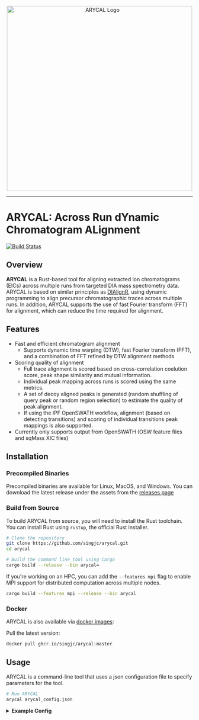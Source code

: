 <p align="center">
  <picture>
    <source media="(prefers-color-scheme: dark)" srcset="https://github.com/singjc/arycal/raw/master/assets/img/arycal_logo_400x419.png" alt="ARYCAL_Logo" width="500">
    <source media="(prefers-color-scheme: light)" srcset="https://github.com/singjc/arycal/raw/master/assets/img/arycal_logo_400x419.png" alt="ARYCAL_Logo" width="500">
    <img alt="ARYCAL Logo" comment="Placeholder to transition between light color mode and dark color mode - this image is not directly used." src="https://github.com/singjc/arycal/raw/master/assets/img/arycal_logo_400x419.pngarycal_logo_400x419.png">
  </picture>
</p>

---

# ARYCAL: Across Run dYnamic Chromatogram ALignment

[![Build Status](https://github.com/singjc/arycal/actions/workflows/rust.yml/badge.svg)](https://github.com/singjc/arycal/actions/workflows/rust.yml)


## Overview
**ARYCAL** is a Rust-based tool for aligning extracted ion chromatograms (EICs) across multiple runs from targeted DIA mass spectrometry data. ARYCAL is based on  similar principles as [DIAlignR](https://github.com/shubham1637/DIAlignR), using dynamic programming to align precursor chromatographic traces across multiple runs. In addition, ARYCAL supports the use of fast Fourier transform (FFT) for alignment, which can reduce the time required for alignment.

## Features
- Fast and efficient chromatogram alignment
  - Supports dynamic time warping (DTW), fast Fourier transform (FFT), and a combination of FFT refined by DTW alignment methods
- Scoring quality of alignment
  - Full trace alignment is scored based on cross-correlation coelution score, peak shape similarity and mutual information.
  - Individual peak mapping across runs is scored using the same metrics.
  - A set of decoy aligned peaks is generated (random shuffling of query peak or random region selection) to estimate the quality of peak alignment.
  - If using the IPF OpenSWATH workflow, alignment (based on detecting transitions) and scoring of individual transitions peak mappings is also supported.
- Currently only supports output from OpenSWATH (OSW feature files and sqMass XIC files)

## Installation

### Precompiled Binaries

Precompiled binaries are available for Linux, MacOS, and Windows. You can download the latest release under the assets from the [releases page](https://github.com/singjc/arycal/releases)

### Build from Source

To build ARYCAL from source, you will need to install the Rust toolchain. You can install Rust using `rustup`, the official Rust installer.

```bash
# Clone the repository
git clone https://github.com/singjc/arycal.git
cd arycal

# Build the command line tool using Cargo
cargo build --release --bin arycal=
```

If you're working on an HPC, you can add the `--features mpi` flag to enable MPI support for distributed computation across multiple nodes.

```bash
cargo build --features mpi --release --bin arycal
```

### Docker

ARYCAL is also available via [docker images](https://github.com/users/singjc/packages/container/package/arycal):

Pull the latest version:

```bash
docker pull ghcr.io/singjc/arycal:master
```

## Usage

ARYCAL is a command-line tool that uses a json configuration file to specify parameters for the tool. 

```bash
# Run ARYCAL 
arycal arycal_config.json
```

<details>
<summary> <b>Example Config</b> </summary>

Remove the comments before running the configuration file.

```json
{
  "xic": {
    # Use the precursor chromatogram in the alignment
    "include-precursor": true,
    # Number of precursor isotopes to use
    "num-isotopes": 3,
    # The extraction ion chroamtogram input file type (Currently only sqMass is supported)
    "file-type": "sqMass",
    # The file paths to the XIC files
    "file-paths": [
      "data/xics/hroest_K120808_Strep0%PlasmaBiolRepl1_R01_SW.sqMass",
      "data/xics/hroest_K120808_Strep0%PlasmaBiolRepl1_R02_SW.sqMass",
      "data/xics/hroest_K120808_Strep0%PlasmaBiolRepl1_R03_SW.sqMass"
    ]
  },
  "features": {
    # The feature file type (Currently only OSW is supported)
    "file-type": "osw",
    # The file paths to the feature files (Currently only one file is supported, assumming it's a merged OSW file of all runs)
    "file-paths": [
      "data/merged.osw"
    ]
  },
  "filters": {
    # Whether to include decoy precursor XICs to align as well (false means decoys are included)
    "decoy": false,
    # Whether to align and score identifying transitions
    "include_identifying_transitions": false,
    # A TSV file (with header) to filter for precursor ids to align
    "precursor_ids": null,
  },
  "alignment": {
    # The batch size for aligning N precursors for a given thread
    "batch_size": 1000,
    # The alignment method to use (Currently supports DTW, FFT, and FFTDTW)
    "method": "FFT",
    # The type of reference to use (Currently supports star, mst, progressive)
    "reference_type": "star",
    # Specifies the reference run to use (otherwise a random run is selected each time). Only used if reference_type is set to "star"
    "reference_run": null,
    # Whether to use the total ion chromatogram (TIC) for alignment. (Currently only supports true, as the alignment path is usually monotonic for the MS2 transitions)
    "use_tic": true,
    # Smoothing parameters for the chromatogram (Currently only supports Savitsky-golay smoothing)
    "smoothing": {
      "sgolay_window": 11,
      "sgolay_order": 3
    },
    # The tolearance for mapping query peaks to the reference run using the alignment result
    "rt_mapping_tolerance": 20.0,
    # The method for generating decoy aligned peaks. (Currently supports shuffle, random_region)
    "decoy_peak_mapping_method": "shuffle",
    # Size of the window to use for the decoy peak mapping. Only used when the method is random_region.
    "decoy_window_size": 30,
    # Compute the scores for the alignment
    "compute_scores": true,
    # Optionally write out the scores to a separate file (sqlite), otherwise the scores are written to the feature input file
    "scores_output_file": null
  },
  # Disable the tqdm progress bar
  "disable_progress_bar": false,
}
```

</details>

